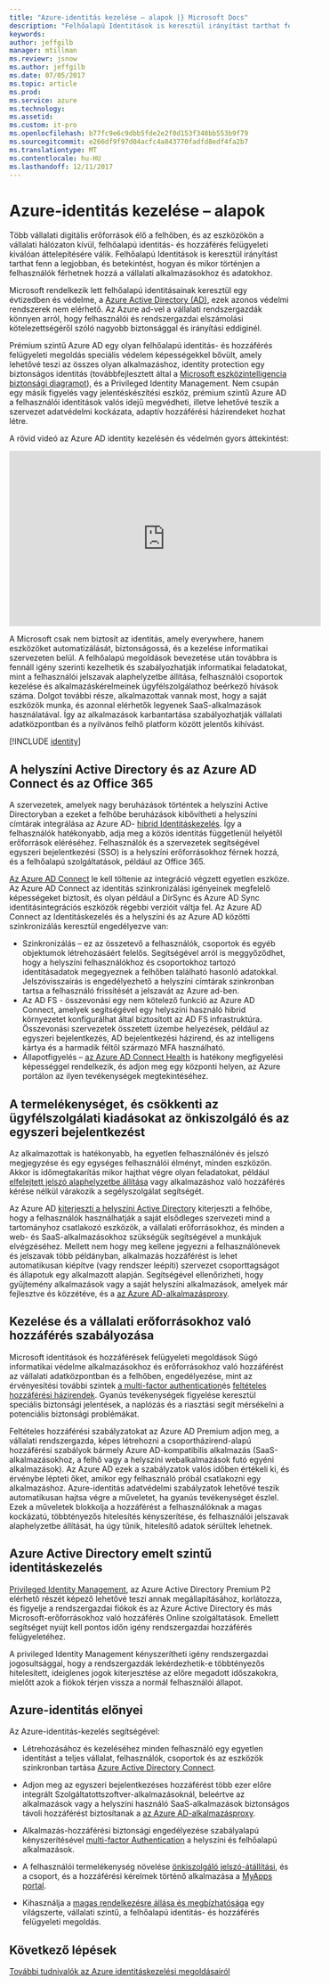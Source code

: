 ```yaml
---
title: "Azure-identitás kezelése – alapok |} Microsoft Docs"
description: "Felhőalapú Identitások is keresztül irányítást tarthat fenn a legjobban, és betekintést, hogyan és mikor történjen a felhasználók férhetnek hozzá a vállalati alkalmazásokhoz és adatokhoz."
keywords: 
author: jeffgilb
manager: mtillman
ms.reviewr: jsnow
ms.author: jeffgilb
ms.date: 07/05/2017
ms.topic: article
ms.prod: 
ms.service: azure
ms.technology: 
ms.assetid: 
ms.custom: it-pro
ms.openlocfilehash: b77fc9e6c9dbb5fde2e2f0d153f348bb553b9f79
ms.sourcegitcommit: e266df9f97d04acfc4a843770fadfd8edf4fa2b7
ms.translationtype: MT
ms.contentlocale: hu-HU
ms.lasthandoff: 12/11/2017
---
```

# <a name="fundamentals-of-azure-identity-management"></a>Azure-identitás kezelése – alapok
Több vállalati digitális erőforrások élő a felhőben, és az eszközökön a vállalati hálózaton kívül, felhőalapú identitás- és hozzáférés felügyeleti kiválóan áttelepítésére válik. Felhőalapú Identitások is keresztül irányítást tarthat fenn a legjobban, és betekintést, hogyan és mikor történjen a felhasználók férhetnek hozzá a vállalati alkalmazásokhoz és adatokhoz.

Microsoft rendelkezik lett felhőalapú identitásainak keresztül egy évtizedben és védelme, a [Azure Active Directory (AD)](https://docs.microsoft.com/azure/active-directory/active-directory-editions), ezek azonos védelmi rendszerek nem elérhető. Az Azure ad-vel a vállalati rendszergazdák könnyen arról, hogy felhasználói és rendszergazdai elszámolási kötelezettségéről szóló nagyobb biztonsággal és irányítási eddiginél.

Prémium szintű Azure AD egy olyan felhőalapú identitás- és hozzáférés felügyeleti megoldás speciális védelem képességekkel bővült, amely lehetővé teszi az összes olyan alkalmazáshoz, identity protection egy biztonságos identitás (továbbfejlesztett által a [Microsoft eszközintelligencia biztonsági diagramot](https://www.microsoft.com/en-us/security/intelligence)), és a Privileged Identity Management. Nem csupán egy másik figyelés vagy jelentéskészítési eszköz, prémium szintű Azure AD a felhasználói identitások valós idejű megvédheti, illetve lehetővé teszik a szervezet adatvédelmi kockázata, adaptív hozzáférési házirendeket hozhat létre.

A rövid videó az Azure AD identity kezelésén és védelmén gyors áttekintést:
<iframe width="560" height="315" src="https://www.youtube.com/embed/9LGIJ2-FKIM" frameborder="0" allowfullscreen></iframe>

A Microsoft csak nem biztosít az identitás, amely everywhere, hanem eszközöket automatizálását, biztonságossá, és a kezelése informatikai szervezeten belül. A felhőalapú megoldások bevezetése után továbbra is fennáll igény szerinti kezelhetik és szabályozhatják informatikai feladatokat, mint a felhasználói jelszavak alaphelyzetbe állítása, felhasználói csoportok kezelése és alkalmazáskérelmeinek ügyfélszolgálathoz beérkező hívások száma. Dolgot további része, alkalmazottak vannak most, hogy a saját eszközök munka, és azonnal elérhetők legyenek SaaS-alkalmazások használatával. Így az alkalmazások karbantartása szabályozhatják vállalati adatközpontban és a nyilvános felhő platform között jelentős kihívást.

[!INCLUDE [identity](../../includes/azure-ad-licenses.md)]

## <a name="connect-on-premises-active-directory-with-azure-ad-and-office-365"></a>A helyszíni Active Directory és az Azure AD Connect és az Office 365
A szervezetek, amelyek nagy beruházások történtek a helyszíni Active Directoryban a ezeket a felhőbe beruházások kibővítheti a helyszíni címtárak integrálása az Azure AD- [hibrid Identitáskezelés](https://docs.microsoft.com/azure/active-directory/active-directory-hybrid-identity-design-considerations-overview). Így a felhasználók hatékonyabb, adja meg a közös identitás függetlenül helyétől erőforrások eléréséhez. Felhasználók és a szervezetek segítségével egyszeri bejelentkezési (SSO) is a helyszíni erőforrásokhoz férnek hozzá, és a felhőalapú szolgáltatások, például az Office 365.

[Az Azure AD Connect](https://docs.microsoft.com/azure/active-directory/connect/active-directory-aadconnect) le kell töltenie az integráció végzett egyetlen eszköze. Az Azure AD Connect az identitás szinkronizálási igényeinek megfelelő képességeket biztosít, és olyan például a DirSync és Azure AD Sync identitásintegrációs eszközök régebbi verzióit váltja fel. Az Azure AD Connect az Identitáskezelés és a helyszíni és az Azure AD közötti szinkronizálás keresztül engedélyezve van:

- Szinkronizálás – ez az összetevő a felhasználók, csoportok és egyéb objektumok létrehozásáért felelős. Segítségével arról is meggyőződhet, hogy a helyszíni felhasználókhoz és csoportokhoz tartozó identitásadatok megegyeznek a felhőben található hasonló adatokkal. Jelszóvisszaírás is engedélyezhető a helyszíni címtárak szinkronban tartsa a felhasználó frissítését a jelszavát az Azure ad-ben.
- Az AD FS - összevonási egy nem kötelező funkció az Azure AD Connect, amelyek segítségével egy helyszíni használó hibrid környezetet konfigurálhat által biztosított az AD FS infrastruktúra. Összevonási szervezetek összetett üzembe helyezések, például az egyszeri bejelentkezés, AD bejelentkezési házirend, és az intelligens kártya és a harmadik féltől származó MFA használható.
- Állapotfigyelés – [az Azure AD Connect Health](https://docs.microsoft.com/azure/active-directory/connect-health/active-directory-aadconnect-health) is hatékony megfigyelési képességgel rendelkezik, és adjon meg egy központi helyen, az Azure portálon az ilyen tevékenységek megtekintéséhez.

## <a name="increase-productivity-and-reduce-helpdesk-costs-with-self-service-and-single-sign-on-experiences"></a>A termelékenységet, és csökkenti az ügyfélszolgálati kiadásokat az önkiszolgáló és az egyszeri bejelentkezést

Az alkalmazottak is hatékonyabb, ha egyetlen felhasználónév és jelszó megjegyzése és egy egységes felhasználói élményt, minden eszközön. Akkor is időmegtakarítás mikor hajthat végre olyan feladatokat, például [elfelejtett jelszó alaphelyzetbe állítása](https://docs.microsoft.com/azure/active-directory/active-directory-passwords) vagy alkalmazáshoz való hozzáférés kérése nélkül várakozik a segélyszolgálat segítségét.

Az Azure AD [kiterjeszti a helyszíni Active Directory](https://docs.microsoft.com/azure/active-directory/connect/active-directory-aadconnect) kiterjeszti a felhőbe, hogy a felhasználók használhatják a saját elsődleges szervezeti mind a tartományhoz csatlakozó eszközök, a vállalati erőforrásokhoz, és minden a web- és SaaS-alkalmazásokhoz szükségük segítségével a munkájuk elvégzéséhez. Mellett nem hogy meg kellene jegyezni a felhasználónevek és jelszavak több példányban, alkalmazás hozzáférést is lehet automatikusan kiépítve (vagy rendszer leépíti) szervezet csoporttagságot és állapotuk egy alkalmazott alapján. Segítségével ellenőrizheti, hogy gyűjtemény alkalmazások vagy a saját helyszíni alkalmazások, amelyek már fejlesztve és közzétéve, és a [az Azure AD-alkalmazásproxy](https://docs.microsoft.com/azure/active-directory/active-directory-application-proxy-get-started).

## <a name="manage-and-control-access-to-corporate-resources"></a>Kezelése és a vállalati erőforrásokhoz való hozzáférés szabályozása
Microsoft identitások és hozzáférések felügyeleti megoldások Súgó informatikai védelme alkalmazásokhoz és erőforrásokhoz való hozzáférést az vállalati adatközpontban és a felhőben, engedélyezése, mint az érvényesítési további szintek [a multi-factor authentication](https://docs.microsoft.com/azure/multi-factor-authentication/multi-factor-authentication-whats-next)és [feltételes hozzáférési házirendek](https://docs.microsoft.com/azure/active-directory/active-directory-conditional-access-azure-portal). Gyanús tevékenységek figyelése keresztül speciális biztonsági jelentések, a naplózás és a riasztási segít mérsékelni a potenciális biztonsági problémákat.

Feltételes hozzáférési szabályzatokat az Azure AD Premium adjon meg, a vállalati rendszergazda, képes létrehozni a csoportházirend-alapú hozzáférési szabályok bármely Azure AD-kompatibilis alkalmazás (SaaS-alkalmazásokhoz, a felhő vagy a helyszíni webalkalmazások futó egyéni alkalmazások). Az Azure AD ezek a szabályzatok valós időben értékeli ki, és érvénybe lépteti őket, amikor egy felhasználó próbál csatlakozni egy alkalmazáshoz. Azure-identitás adatvédelmi szabályzatok lehetővé teszik automatikusan hajtsa végre a műveletet, ha gyanús tevékenységet észlel. Ezek a műveletek blokkolja a hozzáférést a felhasználóknak a magas kockázatú, többtényezős hitelesítés kényszerítése, és felhasználói jelszavak alaphelyzetbe állítását, ha úgy tűnik, hitelesítő adatok sérültek lehetnek.


## <a name="azure-active-directory-privileged-identity-management"></a>Azure Active Directory emelt szintű identitáskezelés

[Privileged Identity Management](https://docs.microsoft.com/azure/active-directory/active-directory-privileged-identity-management-getting-started), az Azure Active Directory Premium P2 elérhető részét képező lehetővé teszi annak megállapításához, korlátozza, és figyelje a rendszergazdai fiókok és az Azure Active Directory és más Microsoft-erőforrásokhoz való hozzáférés Online szolgáltatások. Emellett segítséget nyújt kell pontos időn igény rendszergazdai hozzáférés felügyeletéhez.

A privileged Identity Management kényszerítheti igény rendszergazdai jogosultsággal, hogy a rendszergazdák lekérdezhetik-e többtényezős hitelesített, ideiglenes jogok kiterjesztése az előre megadott időszakokra, mielőtt azok a fiókok térjen vissza a normál felhasználói állapot.

## <a name="benefits-of-azure-identity"></a>Azure-identitás előnyei

Az Azure-identitás-kezelés segítségével:

-   Létrehozásához és kezeléséhez minden felhasználó egy egyetlen identitást a teljes vállalat, felhasználók, csoportok és az eszközök szinkronban tartása [Azure Active Directory Connect](https://docs.microsoft.com/azure/active-directory/connect/active-directory-aadconnect).

-   Adjon meg az egyszeri bejelentkezéses hozzáférést több ezer előre integrált Szolgáltatottszoftver-alkalmazásoknál, beleértve az alkalmazások vagy a helyszíni használó SaaS-alkalmazások biztonságos távoli hozzáférést biztosítanak a [az Azure AD-alkalmazásproxy](https://docs.microsoft.com/azure/active-directory/active-directory-application-proxy-get-started).

-   Alkalmazás-hozzáférési biztonsági engedélyezése szabályalapú kényszerítésével [multi-factor Authentication](https://docs.microsoft.com/azure/multi-factor-authentication/multi-factor-authentication-whats-next) a helyszíni és felhőalapú alkalmazások.

-   A felhasználói termelékenység növelése [önkiszolgáló jelszó-átállítási](https://docs.microsoft.com/azure/active-directory/active-directory-passwords), és a csoport, és a hozzáférési kérelmek történő alkalmazása a [MyApps portal](https://docs.microsoft.com/azure/active-directory/active-directory-saas-access-panel-user-help).

-   Kihasználja a [magas rendelkezésre állása és megbízhatósága](https://docs.microsoft.com/azure/architecture/resiliency/high-availability-azure-applications) egy világszerte, vállalati szintű, a felhőalapú identitás- és hozzáférés felügyeleti megoldás.

## <a name="next-steps"></a>Következő lépések
[További tudnivalók az Azure identitáskezelési megoldásairól](https://docs.microsoft.com/azure/active-directory/understand-azure-identity-solutions)